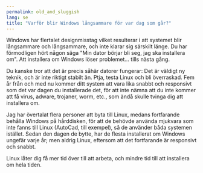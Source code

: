 ```yaml
---
permalink: old_and_sluggish
lang: se
title: "Varför blir Windows långsammare för var dag som går?"
---
```


Windows har flertalet designmisstag vilket resulterar i att 
systemet blir långsammare och långsammare, och inte klarar sig 
särskilt länge. Du har förmodligen hört någon säga "Min dator 
börjar bli seg, jag ska installera om". Att installera om Windows löser 
problemet... tills nästa gång.

Du kanske tror att det är precis såhär datorer fungerar: Det är 
väldigt ny teknik, och är inte riktigt stabilt än. Ptja, testa Linux och 
bli överraskad. Fem år från och med nu kommer ditt system att vara lika 
snabbt och responsivt som det var dagen du installerade det, för att 
inte nämna att du inte kommer att få virus, adware, trojaner, worm, 
etc., som ändå skulle tvinga dig att installera om.

Jag har övertalat flera personer att byta till Linux, medans 
fortfarande behålla Windows på hårddisken, för att de behövde använda 
mjukvara som inte fanns till Linux (AutoCad, till exempel), så de 
använder båda systemen istället. Sedan den dagen de bytte, har de flesta 
installerat om Windows ungefär varje år; men aldrig Linux, eftersom att 
det fortfarande är responsivt och snabbt.

Linux låter dig få mer tid över till att arbeta, och mindre tid 
till att installera om hela tiden.




